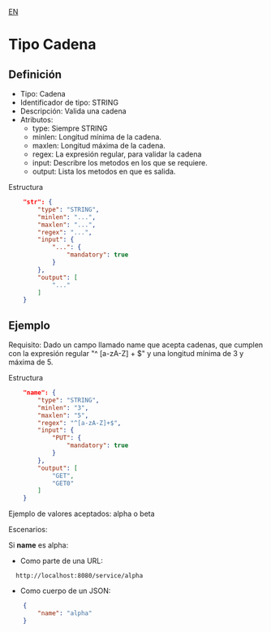 [EN](STRING.md)
# Tipo Cadena

## Definición
* Tipo: Cadena
* Identificador de tipo: STRING
* Descripción: Valida una cadena
* Atributos:
  * type: Siempre STRING
  * minlen: Longitud mínima de la cadena.
  * maxlen: Longitud máxima de la cadena.
  * regex: La expresión regular, para validar la cadena
  * input: Describre los metodos en los que se requiere.
  * output: Lista los metodos en que es salida.

Estructura
```json
	"str": {
		"type": "STRING",
		"minlen": "...",
		"maxlen": "...",
		"regex": "...",
		"input": {
			"...": {
				"mandatory": true
			}
		},
		"output": [
			"..."
		]
	}
```

## Ejemplo

Requisito: Dado un campo llamado name que acepta cadenas,
que cumplen con la expresión regular "^ [a-zA-Z] + $" y una longitud mínima de 3 y máxima de 5. 

Estructura
```json
	"name": {
		"type": "STRING",
		"minlen": "3",
		"maxlen": "5",
		"regex": "^[a-zA-Z]+$",
		"input": {
			"PUT": {
				"mandatory": true
			}
		},
		"output": [
			"GET",
			"GET0"
		]
	}
```

Ejemplo de valores aceptados: alpha o beta

Escenarios: 

Si __name__ es alpha:
* Como parte de una URL:
```text
  http://localhost:8080/service/alpha
```
* Como cuerpo de un JSON:
```json
	{
		"name": "alpha"
	}
```

